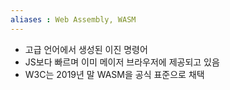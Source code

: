 ```yaml
---
aliases : Web Assembly, WASM
---
```


- 고급 언어에서 생성된 이진 명령어
- JS보다 빠르며 이미 메이저 브라우저에 제공되고 있음
- W3C는 2019년 말 WASM을 공식 표준으로 채택